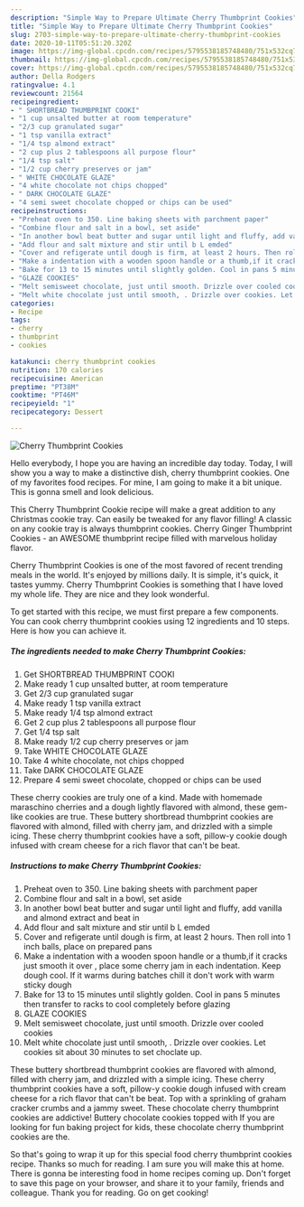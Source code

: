 ```yaml
---
description: "Simple Way to Prepare Ultimate Cherry Thumbprint Cookies"
title: "Simple Way to Prepare Ultimate Cherry Thumbprint Cookies"
slug: 2703-simple-way-to-prepare-ultimate-cherry-thumbprint-cookies
date: 2020-10-11T05:51:20.320Z
image: https://img-global.cpcdn.com/recipes/5795538185748480/751x532cq70/cherry-thumbprint-cookies-recipe-main-photo.jpg
thumbnail: https://img-global.cpcdn.com/recipes/5795538185748480/751x532cq70/cherry-thumbprint-cookies-recipe-main-photo.jpg
cover: https://img-global.cpcdn.com/recipes/5795538185748480/751x532cq70/cherry-thumbprint-cookies-recipe-main-photo.jpg
author: Della Rodgers
ratingvalue: 4.1
reviewcount: 21564
recipeingredient:
- " SHORTBREAD THUMBPRINT COOKI"
- "1 cup unsalted butter at room temperature"
- "2/3 cup granulated sugar"
- "1 tsp vanilla extract"
- "1/4 tsp almond extract"
- "2 cup plus 2 tablespoons all purpose flour"
- "1/4 tsp salt"
- "1/2 cup cherry preserves or jam"
- " WHITE CHOCOLATE GLAZE"
- "4 white chocolate not chips chopped"
- " DARK CHOCOLATE GLAZE"
- "4 semi sweet chocolate chopped or chips can be used"
recipeinstructions:
- "Preheat oven to 350. Line baking sheets with parchment paper"
- "Combine flour and salt in a bowl, set aside"
- "In another bowl beat butter and sugar until light and fluffy, add vanilla and almond extract and beat in"
- "Add flour and salt mixture and stir until b L emded"
- "Cover and refigerate until dough is firm, at least 2 hours. Then roll into 1 inch balls, place on prepared pans"
- "Make a indentation with a wooden spoon handle or a thumb,if it cracks just smooth it over , place some cherry jam in each indentation. Keep dough cool. If it warms during batches chill it don&#39;t work with warm sticky dough"
- "Bake for 13 to 15 minutes until slightly golden. Cool in pans 5 minutes then transfer to racks to cool completely  before glazing"
- "GLAZE COOKIES"
- "Melt semisweet chocolate, just until smooth. Drizzle over cooled cookies"
- "Melt white chocolate just until smooth, . Drizzle over cookies. Let cookies  sit about 30 minutes to set choclate up."
categories:
- Recipe
tags:
- cherry
- thumbprint
- cookies

katakunci: cherry thumbprint cookies 
nutrition: 170 calories
recipecuisine: American
preptime: "PT38M"
cooktime: "PT46M"
recipeyield: "1"
recipecategory: Dessert

---
```



![Cherry Thumbprint Cookies](https://img-global.cpcdn.com/recipes/5795538185748480/751x532cq70/cherry-thumbprint-cookies-recipe-main-photo.jpg)

Hello everybody, I hope you are having an incredible day today. Today, I will show you a way to make a distinctive dish, cherry thumbprint cookies. One of my favorites food recipes. For mine, I am going to make it a bit unique. This is gonna smell and look delicious.

This Cherry Thumbprint Cookie recipe will make a great addition to any Christmas cookie tray. Can easily be tweaked for any flavor filling! A classic on any cookie tray is always thumbprint cookies. Cherry Ginger Thumbprint Cookies - an AWESOME thumbprint recipe filled with marvelous holiday flavor.

Cherry Thumbprint Cookies is one of the most favored of recent trending meals in the world. It's enjoyed by millions daily. It is simple, it's quick, it tastes yummy. Cherry Thumbprint Cookies is something that I have loved my whole life. They are nice and they look wonderful.


To get started with this recipe, we must first prepare a few components. You can cook cherry thumbprint cookies using 12 ingredients and 10 steps. Here is how you can achieve it.

<!--inarticleads1-->

##### The ingredients needed to make Cherry Thumbprint Cookies:

1. Get  SHORTBREAD THUMBPRINT COOKI
1. Make ready 1 cup unsalted butter, at room temperature
1. Get 2/3 cup granulated sugar
1. Make ready 1 tsp vanilla extract
1. Make ready 1/4 tsp almond extract
1. Get 2 cup plus 2 tablespoons all purpose flour
1. Get 1/4 tsp salt
1. Make ready 1/2 cup cherry preserves or jam
1. Take  WHITE CHOCOLATE GLAZE
1. Take 4 white chocolate, not chips chopped
1. Take  DARK CHOCOLATE GLAZE
1. Prepare 4 semi sweet chocolate, chopped or chips can be used


These cherry cookies are truly one of a kind. Made with homemade maraschino cherries and a dough lightly flavored with almond, these gem-like cookies are true. These buttery shortbread thumbprint cookies are flavored with almond, filled with cherry jam, and drizzled with a simple icing. These cherry thumbprint cookies have a soft, pillow-y cookie dough infused with cream cheese for a rich flavor that can&#39;t be beat. 

<!--inarticleads2-->

##### Instructions to make Cherry Thumbprint Cookies:

1. Preheat oven to 350. Line baking sheets with parchment paper
1. Combine flour and salt in a bowl, set aside
1. In another bowl beat butter and sugar until light and fluffy, add vanilla and almond extract and beat in
1. Add flour and salt mixture and stir until b L emded
1. Cover and refigerate until dough is firm, at least 2 hours. Then roll into 1 inch balls, place on prepared pans
1. Make a indentation with a wooden spoon handle or a thumb,if it cracks just smooth it over , place some cherry jam in each indentation. Keep dough cool. If it warms during batches chill it don&#39;t work with warm sticky dough
1. Bake for 13 to 15 minutes until slightly golden. Cool in pans 5 minutes then transfer to racks to cool completely  before glazing
1. GLAZE COOKIES
1. Melt semisweet chocolate, just until smooth. Drizzle over cooled cookies
1. Melt white chocolate just until smooth, . Drizzle over cookies. Let cookies  sit about 30 minutes to set choclate up.


These buttery shortbread thumbprint cookies are flavored with almond, filled with cherry jam, and drizzled with a simple icing. These cherry thumbprint cookies have a soft, pillow-y cookie dough infused with cream cheese for a rich flavor that can&#39;t be beat. Top with a sprinkling of graham cracker crumbs and a jammy sweet. These chocolate cherry thumbprint cookies are addictive! Buttery chocolate cookies topped with If you are looking for fun baking project for kids, these chocolate cherry thumbprint cookies are the. 

So that's going to wrap it up for this special food cherry thumbprint cookies recipe. Thanks so much for reading. I am sure you will make this at home. There is gonna be interesting food in home recipes coming up. Don't forget to save this page on your browser, and share it to your family, friends and colleague. Thank you for reading. Go on get cooking!
